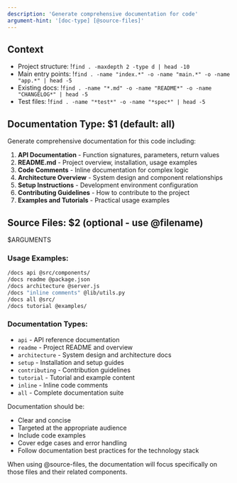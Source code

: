 ```yaml
---
description: 'Generate comprehensive documentation for code'
argument-hint: '[doc-type] [@source-files]'
---
```


## Context

- Project structure: !`find . -maxdepth 2 -type d | head -10`
- Main entry points: !`find . -name "index.*" -o -name "main.*" -o -name "app.*" | head -5`
- Existing docs: !`find . -name "*.md" -o -name "README*" -o -name "CHANGELOG*" | head -5`
- Test files: !`find . -name "*test*" -o -name "*spec*" | head -5`

## Documentation Type: $1 (default: all)

Generate comprehensive documentation for this code including:

1. **API Documentation** - Function signatures, parameters, return values
2. **README.md** - Project overview, installation, usage examples
3. **Code Comments** - Inline documentation for complex logic
4. **Architecture Overview** - System design and component relationships
5. **Setup Instructions** - Development environment configuration
6. **Contributing Guidelines** - How to contribute to the project
7. **Examples and Tutorials** - Practical usage examples

## Source Files: $2 (optional - use @filename)

$ARGUMENTS

### Usage Examples:

```bash
/docs api @src/components/
/docs readme @package.json
/docs architecture @server.js
/docs "inline comments" @lib/utils.py
/docs all @src/
/docs tutorial @examples/
```

### Documentation Types:

- `api` - API reference documentation
- `readme` - Project README and overview
- `architecture` - System design and architecture docs
- `setup` - Installation and setup guides
- `contributing` - Contribution guidelines
- `tutorial` - Tutorial and example content
- `inline` - Inline code comments
- `all` - Complete documentation suite

Documentation should be:

- Clear and concise
- Targeted at the appropriate audience
- Include code examples
- Cover edge cases and error handling
- Follow documentation best practices for the technology stack

When using @source-files, the documentation will focus specifically on those files and their related components.
